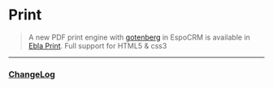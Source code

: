 # Print  <a href="https://www.eblasoft.com.tr/espocrm-extension-page/espocrm-print" target="_blank" id="ext-version" data-id="636b5e37ac9967036"></a>

> A new PDF print engine with [gotenberg](https://gotenberg.dev/) in EspoCRM is available
> in [Ebla Print](https://www.eblasoft.com.tr/espocrm-extension-page/print).
> Full support for HTML5 & css3

---

### <font color=gray> [ChangeLog](changelog.md) </font>